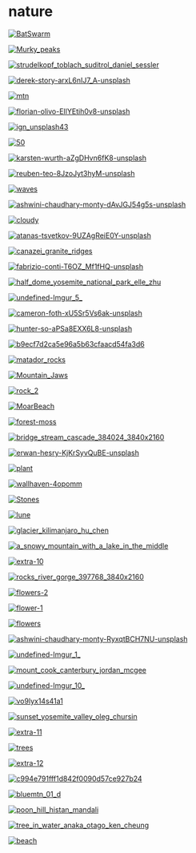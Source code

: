 # nature

<a href="BatSwarm.jpg"><img alt="BatSwarm" src="BatSwarm.jpg"></a>

<a href="Murky_peaks.jpg"><img alt="Murky_peaks" src="Murky_peaks.jpg"></a>

<a href="strudelkopf_toblach_suditrol_daniel_sessler.jpg"><img alt="strudelkopf_toblach_suditrol_daniel_sessler" src="strudelkopf_toblach_suditrol_daniel_sessler.jpg"></a>

<a href="derek-story-arxL6nIJ7_A-unsplash.jpg"><img alt="derek-story-arxL6nIJ7_A-unsplash" src="derek-story-arxL6nIJ7_A-unsplash.jpg"></a>

<a href="mtn.jpg"><img alt="mtn" src="mtn.jpg"></a>

<a href="florian-olivo-EIlYEtih0v8-unsplash.jpg"><img alt="florian-olivo-EIlYEtih0v8-unsplash" src="florian-olivo-EIlYEtih0v8-unsplash.jpg"></a>

<a href="ign_unsplash43.png"><img alt="ign_unsplash43" src="ign_unsplash43.png"></a>

<a href="50.png"><img alt="50" src="50.png"></a>

<a href="karsten-wurth-aZgDHvn6fK8-unsplash.jpg"><img alt="karsten-wurth-aZgDHvn6fK8-unsplash" src="karsten-wurth-aZgDHvn6fK8-unsplash.jpg"></a>

<a href="reuben-teo-8JzoJyt3hyM-unsplash.jpg"><img alt="reuben-teo-8JzoJyt3hyM-unsplash" src="reuben-teo-8JzoJyt3hyM-unsplash.jpg"></a>

<a href="waves.jpg"><img alt="waves" src="waves.jpg"></a>

<a href="ashwini-chaudhary-monty-dAvJGJ54g5s-unsplash.jpg"><img alt="ashwini-chaudhary-monty-dAvJGJ54g5s-unsplash" src="ashwini-chaudhary-monty-dAvJGJ54g5s-unsplash.jpg"></a>

<a href="cloudy.jpg"><img alt="cloudy" src="cloudy.jpg"></a>

<a href="atanas-tsvetkov-9UZAgReiE0Y-unsplash.jpg"><img alt="atanas-tsvetkov-9UZAgReiE0Y-unsplash" src="atanas-tsvetkov-9UZAgReiE0Y-unsplash.jpg"></a>

<a href="canazei_granite_ridges.jpg"><img alt="canazei_granite_ridges" src="canazei_granite_ridges.jpg"></a>

<a href="fabrizio-conti-T6OZ_Mf1fHQ-unsplash.jpg"><img alt="fabrizio-conti-T6OZ_Mf1fHQ-unsplash" src="fabrizio-conti-T6OZ_Mf1fHQ-unsplash.jpg"></a>

<a href="half_dome_yosemite_national_park_elle_zhu.jpg"><img alt="half_dome_yosemite_national_park_elle_zhu" src="half_dome_yosemite_national_park_elle_zhu.jpg"></a>

<a href="undefined-Imgur_5_.jpg"><img alt="undefined-Imgur_5_" src="undefined-Imgur_5_.jpg"></a>

<a href="cameron-foth-xU5Sr5Vs6ak-unsplash.jpg"><img alt="cameron-foth-xU5Sr5Vs6ak-unsplash" src="cameron-foth-xU5Sr5Vs6ak-unsplash.jpg"></a>

<a href="hunter-so-aPSa8EXX6L8-unsplash.jpg"><img alt="hunter-so-aPSa8EXX6L8-unsplash" src="hunter-so-aPSa8EXX6L8-unsplash.jpg"></a>

<a href="b9ecf7d2ca5e96a5b63cfaacd54fa3d6.jpg"><img alt="b9ecf7d2ca5e96a5b63cfaacd54fa3d6" src="b9ecf7d2ca5e96a5b63cfaacd54fa3d6.jpg"></a>

<a href="matador_rocks.jpg"><img alt="matador_rocks" src="matador_rocks.jpg"></a>

<a href="Mountain_Jaws.jpg"><img alt="Mountain_Jaws" src="Mountain_Jaws.jpg"></a>

<a href="rock_2.png"><img alt="rock_2" src="rock_2.png"></a>

<a href="MoarBeach.jpg"><img alt="MoarBeach" src="MoarBeach.jpg"></a>

<a href="forest-moss.jpg"><img alt="forest-moss" src="forest-moss.jpg"></a>

<a href="bridge_stream_cascade_384024_3840x2160.jpg"><img alt="bridge_stream_cascade_384024_3840x2160" src="bridge_stream_cascade_384024_3840x2160.jpg"></a>

<a href="erwan-hesry-KjKrSyvQuBE-unsplash.jpg"><img alt="erwan-hesry-KjKrSyvQuBE-unsplash" src="erwan-hesry-KjKrSyvQuBE-unsplash.jpg"></a>

<a href="plant.png"><img alt="plant" src="plant.png"></a>

<a href="wallhaven-4opomm.jpg"><img alt="wallhaven-4opomm" src="wallhaven-4opomm.jpg"></a>

<a href="Stones.jpg"><img alt="Stones" src="Stones.jpg"></a>

<a href="lune.JPG"><img alt="lune" src="lune.JPG"></a>

<a href="glacier_kilimanjaro_hu_chen.jpg"><img alt="glacier_kilimanjaro_hu_chen" src="glacier_kilimanjaro_hu_chen.jpg"></a>

<a href="a_snowy_mountain_with_a_lake_in_the_middle.jpg"><img alt="a_snowy_mountain_with_a_lake_in_the_middle" src="a_snowy_mountain_with_a_lake_in_the_middle.jpg"></a>

<a href="extra-10.png"><img alt="extra-10" src="extra-10.png"></a>

<a href="rocks_river_gorge_397768_3840x2160.jpg"><img alt="rocks_river_gorge_397768_3840x2160" src="rocks_river_gorge_397768_3840x2160.jpg"></a>

<a href="flowers-2.jpg"><img alt="flowers-2" src="flowers-2.jpg"></a>

<a href="flower-1.jpg"><img alt="flower-1" src="flower-1.jpg"></a>

<a href="flowers.png"><img alt="flowers" src="flowers.png"></a>

<a href="ashwini-chaudhary-monty-RyxqtBCH7NU-unsplash.jpg"><img alt="ashwini-chaudhary-monty-RyxqtBCH7NU-unsplash" src="ashwini-chaudhary-monty-RyxqtBCH7NU-unsplash.jpg"></a>

<a href="undefined-Imgur_1_.jpg"><img alt="undefined-Imgur_1_" src="undefined-Imgur_1_.jpg"></a>

<a href="mount_cook_canterbury_jordan_mcgee.jpg"><img alt="mount_cook_canterbury_jordan_mcgee" src="mount_cook_canterbury_jordan_mcgee.jpg"></a>

<a href="undefined-Imgur_10_.jpg"><img alt="undefined-Imgur_10_" src="undefined-Imgur_10_.jpg"></a>

<a href="vo9lyx14s41a1.webp"><img alt="vo9lyx14s41a1" src="vo9lyx14s41a1.webp"></a>

<a href="sunset_yosemite_valley_oleg_chursin.jpg"><img alt="sunset_yosemite_valley_oleg_chursin" src="sunset_yosemite_valley_oleg_chursin.jpg"></a>

<a href="extra-11.jpg"><img alt="extra-11" src="extra-11.jpg"></a>

<a href="trees.png"><img alt="trees" src="trees.png"></a>

<a href="extra-12.jpg"><img alt="extra-12" src="extra-12.jpg"></a>

<a href="c994e791fff1d842f0090d57ce927b24.jpg"><img alt="c994e791fff1d842f0090d57ce927b24" src="c994e791fff1d842f0090d57ce927b24.jpg"></a>

<a href="bluemtn_01_d.jpg"><img alt="bluemtn_01_d" src="bluemtn_01_d.jpg"></a>

<a href="poon_hill_histan_mandali.jpg"><img alt="poon_hill_histan_mandali" src="poon_hill_histan_mandali.jpg"></a>

<a href="tree_in_water_anaka_otago_ken_cheung.jpg"><img alt="tree_in_water_anaka_otago_ken_cheung" src="tree_in_water_anaka_otago_ken_cheung.jpg"></a>

<a href="beach.jpg"><img alt="beach" src="beach.jpg"></a>

